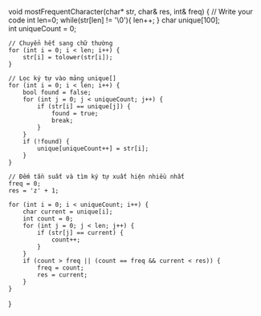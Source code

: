 void mostFrequentCharacter(char* str, char& res, int& freq) {
    // Write your code 
    int len=0;
    while(str[len] != '\0'){
        len++;
    }
    char unique[100];  
    int uniqueCount = 0;

    // Chuyển hết sang chữ thường
    for (int i = 0; i < len; i++) {
        str[i] = tolower(str[i]);
    }

    // Lọc ký tự vào mảng unique[]
    for (int i = 0; i < len; i++) {
        bool found = false;
        for (int j = 0; j < uniqueCount; j++) {
            if (str[i] == unique[j]) {
                found = true;
                break;
            }
        }
        if (!found) {
            unique[uniqueCount++] = str[i];
        }
    }

    // Đếm tần suất và tìm ký tự xuất hiện nhiều nhất
    freq = 0;
    res = 'z' + 1;

    for (int i = 0; i < uniqueCount; i++) {
        char current = unique[i];
        int count = 0;
        for (int j = 0; j < len; j++) {
            if (str[j] == current) {
                count++;
            }
        }
        if (count > freq || (count == freq && current < res)) {
            freq = count;
            res = current;
        }
    }
}
